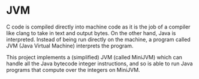 # JVM
C code is compiled directly into machine code as it is the job of a compiler like clang to take in text and output bytes. On the other hand, Java is interpreted. Instead of being run directly on the machine, a program called JVM (Java Virtual Machine) interprets the program.

This project implements a (simplified) JVM (called MiniJVM) which can handle all the Java bytecode integer instructions, and so is able to run Java programs that compute over the integers on MiniJVM.
